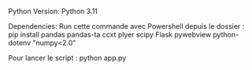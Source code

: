 Python Version: Python 3.11

Dependencies: Run cette commande avec Powershell depuis le dossier : pip install pandas pandas-ta ccxt plyer scipy Flask pywebview python-dotenv "numpy<2.0"

Pour lancer le script : python app.py
